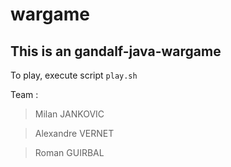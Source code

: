 # wargame

## This is an gandalf-java-wargame

To play, execute script `play.sh`

Team :

> Milan JANKOVIC

> Alexandre VERNET

> Roman GUIRBAL
